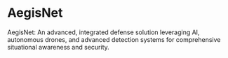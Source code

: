 # AegisNet
AegisNet: An advanced, integrated defense solution leveraging AI, autonomous drones, and advanced detection systems for comprehensive situational awareness and security.

